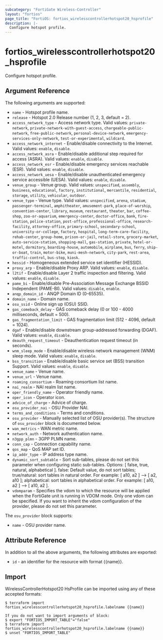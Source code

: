 ```yaml
---
subcategory: "FortiGate Wireless-Controller"
layout: "fortios"
page_title: "FortiOS: fortios_wirelesscontrollerhotspot20_hsprofile"
description: |-
  Configure hotspot profile.
---
```


# fortios_wirelesscontrollerhotspot20_hsprofile
Configure hotspot profile.

## Argument Reference

The following arguments are supported:

* `name` - Hotspot profile name.
* `release` - Hotspot 2.0 Release number (1, 2, 3, default = 2).
* `access_network_type` - Access network type. Valid values: `private-network`, `private-network-with-guest-access`, `chargeable-public-network`, `free-public-network`, `personal-device-network`, `emergency-services-only-network`, `test-or-experimental`, `wildcard`.
* `access_network_internet` - Enable/disable connectivity to the Internet. Valid values: `enable`, `disable`.
* `access_network_asra` - Enable/disable additional step required for access (ASRA). Valid values: `enable`, `disable`.
* `access_network_esr` - Enable/disable emergency services reachable (ESR). Valid values: `enable`, `disable`.
* `access_network_uesa` - Enable/disable unauthenticated emergency service accessible (UESA). Valid values: `enable`, `disable`.
* `venue_group` - Venue group. Valid values: `unspecified`, `assembly`, `business`, `educational`, `factory`, `institutional`, `mercantile`, `residential`, `storage`, `utility`, `vehicular`, `outdoor`.
* `venue_type` - Venue type. Valid values: `unspecified`, `arena`, `stadium`, `passenger-terminal`, `amphitheater`, `amusement-park`, `place-of-worship`, `convention-center`, `library`, `museum`, `restaurant`, `theater`, `bar`, `coffee-shop`, `zoo-or-aquarium`, `emergency-center`, `doctor-office`, `bank`, `fire-station`, `police-station`, `post-office`, `professional-office`, `research-facility`, `attorney-office`, `primary-school`, `secondary-school`, `university-or-college`, `factory`, `hospital`, `long-term-care-facility`, `rehab-center`, `group-home`, `prison-or-jail`, `retail-store`, `grocery-market`, `auto-service-station`, `shopping-mall`, `gas-station`, `private`, `hotel-or-motel`, `dormitory`, `boarding-house`, `automobile`, `airplane`, `bus`, `ferry`, `ship-or-boat`, `train`, `motor-bike`, `muni-mesh-network`, `city-park`, `rest-area`, `traffic-control`, `bus-stop`, `kiosk`.
* `hessid` - Homogeneous extended service set identifier (HESSID).
* `proxy_arp` - Enable/disable Proxy ARP. Valid values: `enable`, `disable`.
* `l2tif` - Enable/disable Layer 2 traffic inspection and filtering. Valid values: `enable`, `disable`.
* `pame_bi` - Enable/disable Pre-Association Message Exchange BSSID Independent (PAME-BI). Valid values: `disable`, `enable`.
* `anqp_domain_id` - ANQP Domain ID (0-65535).
* `domain_name` - Domain name.
* `osu_ssid` - Online sign up (OSU) SSID.
* `gas_comeback_delay` - GAS comeback delay (0 or 100 - 4000 milliseconds, default = 500).
* `gas_fragmentation_limit` - GAS fragmentation limit (512 - 4096, default = 1024).
* `dgaf` - Enable/disable downstream group-addressed forwarding (DGAF). Valid values: `enable`, `disable`.
* `deauth_request_timeout` - Deauthentication request timeout (in seconds).
* `wnm_sleep_mode` - Enable/disable wireless network management (WNM) sleep mode. Valid values: `enable`, `disable`.
* `bss_transition` - Enable/disable basic service set (BSS) transition Support. Valid values: `enable`, `disable`.
* `venue_name` - Venue name.
* `venue_url` - Venue name.
* `roaming_consortium` - Roaming consortium list name.
* `nai_realm` - NAI realm list name.
* `oper_friendly_name` - Operator friendly name.
* `oper_icon` - Operator icon.
* `advice_of_charge` - Advice of charge.
* `osu_provider_nai` - OSU Provider NAI.
* `terms_and_conditions` - Terms and conditions.
* `osu_provider` - Manually selected list of OSU provider(s). The structure of `osu_provider` block is documented below.
* `wan_metrics` - WAN metric name.
* `network_auth` - Network authentication name.
* `n3gpp_plmn` - 3GPP PLMN name.
* `conn_cap` - Connection capability name.
* `qos_map` - QoS MAP set ID.
* `ip_addr_type` - IP address type name.
* `dynamic_sort_subtable` - Sort sub-tables, please do not set this parameter when configuring static sub-tables. Options: [ false, true, natural, alphabetical ]. false: Default value, do not sort tables; true/natural: sort tables in natural order. For example: [ a10, a2 ] --> [ a2, a10 ]; alphabetical: sort tables in alphabetical order. For example: [ a10, a2 ] --> [ a10, a2 ].
* `vdomparam` - Specifies the vdom to which the resource will be applied when the FortiGate unit is running in VDOM mode. Only one vdom can be specified. If you want to inherit the vdom configuration of the provider, please do not set this parameter.

The `osu_provider` block supports:

* `name` - OSU provider name.


## Attribute Reference

In addition to all the above arguments, the following attributes are exported:
* `id` - an identifier for the resource with format {{name}}.

## Import

WirelessControllerHotspot20 HsProfile can be imported using any of these accepted formats:
```
$ terraform import fortios_wirelesscontrollerhotspot20_hsprofile.labelname {{name}}

If you do not want to import arguments of block:
$ export "FORTIOS_IMPORT_TABLE"="false"
$ terraform import fortios_wirelesscontrollerhotspot20_hsprofile.labelname {{name}}
$ unset "FORTIOS_IMPORT_TABLE"
```
